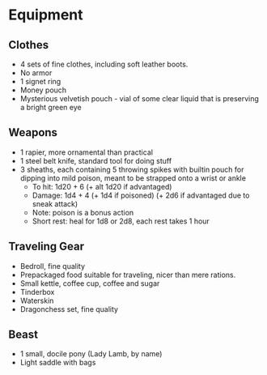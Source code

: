 # Equipment

## Clothes

* 4 sets of fine clothes, including soft leather boots.
* No armor
* 1 signet ring 
* Money pouch
* Mysterious velvetish pouch - vial of some clear liquid that is preserving a bright green eye

## Weapons

* 1 rapier, more ornamental than practical
* 1 steel belt knife, standard tool for doing stuff
* 3 sheaths, each containing 5 throwing spikes with builtin pouch for dipping into mild poison, meant to be strapped onto a wrist or ankle
  * To hit: 1d20 + 6 (+ alt 1d20 if advantaged)
  * Damage: 1d4 + 4 (+ 1d4 if poisoned) (+ 2d6 if advantaged due to sneak attack)
  * Note: poison is a bonus action
  * Short rest: heal for 1d8 or 2d8, each rest takes 1 hour

## Traveling Gear

* Bedroll, fine quality
* Prepackaged food suitable for traveling, nicer than mere rations.
* Small kettle, coffee cup, coffee and sugar
* Tinderbox
* Waterskin
* Dragonchess set, fine quality

## Beast

* 1 small, docile pony (Lady Lamb, by name)
* Light saddle with bags

